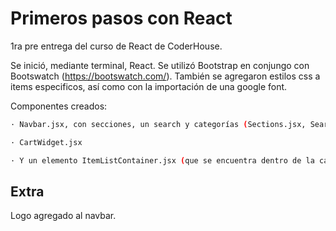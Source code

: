 # Primeros pasos con React

1ra pre entrega del curso de React de CoderHouse.

Se inició, mediante terminal, React.
Se utilizó Bootstrap en conjungo con Bootswatch (https://bootswatch.com/).
También se agregaron estilos css a items especificos, así como con la importación de una google font. 

Componentes creados:

```sh
· Navbar.jsx, con secciones, un search y categorías (Sections.jsx, SearchWidget.jsx, Categories.jsx).

· CartWidget.jsx

· Y un elemento ItemListContainer.jsx (que se encuentra dentro de la carpeta HeroSection) y que devuelve un mensaje de bienvenida.
```

## Extra

Logo agregado al navbar.